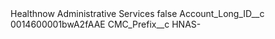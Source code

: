 <?xml version="1.0" encoding="UTF-8"?>
<CustomMetadata xmlns="http://soap.sforce.com/2006/04/metadata" xmlns:xsi="http://www.w3.org/2001/XMLSchema-instance" xmlns:xsd="http://www.w3.org/2001/XMLSchema">
    <label>Healthnow Administrative Services</label>
    <protected>false</protected>
    <values>
        <field>Account_Long_ID__c</field>
        <value xsi:type="xsd:string">0014600001bwA2fAAE</value>
    </values>
    <values>
        <field>CMC_Prefix__c</field>
        <value xsi:type="xsd:string">HNAS-</value>
    </values>
</CustomMetadata>
